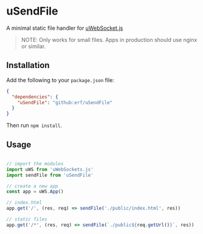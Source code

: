 # uSendFile

A minimal static file handler for [uWebSocket.js](https://github.com/uNetworking/uWebSockets.js)

> NOTE: Only works for small files. Apps in production should use nginx or similar.

## Installation

Add the following to your `package.json` file:

```json
{
  "dependencies": {
	"uSendFile": "github:erf/uSendFile"
  }
}
```

Then run `npm install`.

## Usage

```javascript

// import the modules 
import uWS from 'uWebSockets.js'
import sendFile from 'uSendFile'

// create a new app
const app = uWS.App()

// index.html
app.get('/', (res, req) => sendFile('./public/index.html', res))

// static files
app.get('/*', (res, req) => sendFile(`./public${req.getUrl()}`, res))
```
